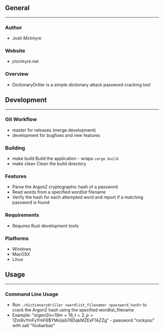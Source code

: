 ## General
____________

### Author
* Josh McIntyre

### Website
* jmcintyre.net

### Overview
* DictionaryDriller is a simple dictionary attack password cracking tool

## Development
________________

### Git Workflow
* master for releases (merge development)
* development for bugfixes and new features

### Building
* make build
Build the application - wraps `cargo build`
* make clean
Clean the build directory

### Features
* Parse the Argon2 cryptographic hash of a password
* Read words from a specified wordlist filename
* Verify the hash for each attempted word and report if a matching password is found

### Requirements
* Requires Rust development tools

### Platforms
* Windows
* MacOSX
* Linux

## Usage
____________

### Command Line Usage
* Run `./dictionarydriller <wordlist_filename> <password_hash>` to crack the Argon2 hash using the specified wordlist_filename
* Example: "$argon2i$v=19$m=16,t=2,p=1$Zm9vYmFyYmF6$YMoljsb76DqkMZExF1AZZg" - password "rockyou" with salt "foobarbaz"
